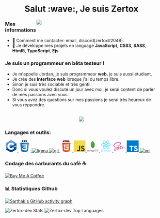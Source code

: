 

<h1 align="center">Salut :wave:, Je suis Zertox</h1>

<div>
<img width="400" align="right" src="https://cdn.dribbble.com/users/1162077/screenshots/3848914/programmer.gif">
</div>

### Mes informations
- 🔭 Comment me contacter: email, discord(zertox#2048).
- 🌱 Je développe mes projets en language __JavaScript__, __CSS3__, __SASS__, __Html5__, __TypeScript__, __Ejs__.

### Je suis un programmeur en bêta testeur !
- Je m'appelle Jordan, je suis programmeur **web**, je suis aussi étudiant.
- Je crée des **interface web** lorsque j'ai du temps libre.
- Sinon je suis très sociable et très gentil.
- Donc si vous voulez discuté un jour avec moi, je serai content de parler de mes passions avec vous.
- Si vous avez des questions sur mes passions je serai très heureux de vous réppondre.
<br>

<div  align="center">
 <img width=800 src="https://github-profile-trophy.vercel.app/?username=Zertox-dev&column=8&theme=gruvbox&no-frame=true"/>
 </div>
 
 
<h3 align="left">Langages et outils:</h3>
<p align="left"> <a href="https://www.w3schools.com/cpp/" target="_blank" rel="noreferrer"> <img src="https://raw.githubusercontent.com/devicons/devicon/master/icons/cplusplus/cplusplus-original.svg" alt="cplusplus" width="40" height="40"/> </a> <a href="https://www.w3schools.com/css/" target="_blank" rel="noreferrer"> <img src="https://raw.githubusercontent.com/devicons/devicon/master/icons/css3/css3-original-wordmark.svg" alt="css3" width="40" height="40"/> </a> <a href="https://www.figma.com/" target="_blank" rel="noreferrer"> <img src="https://www.vectorlogo.zone/logos/figma/figma-icon.svg" alt="figma" width="40" height="40"/> </a> <a href="https://git-scm.com/" target="_blank" rel="noreferrer"> <img src="https://www.vectorlogo.zone/logos/git-scm/git-scm-icon.svg" alt="git" width="40" height="40"/> </a> <a href="https://www.w3.org/html/" target="_blank" rel="noreferrer"> <img src="https://raw.githubusercontent.com/devicons/devicon/master/icons/html5/html5-original-wordmark.svg" alt="html5" width="40" height="40"/> </a> <a href="https://developer.mozilla.org/en-US/docs/Web/JavaScript" target="_blank" rel="noreferrer"> <img src="https://raw.githubusercontent.com/devicons/devicon/master/icons/javascript/javascript-original.svg" alt="javascript" width="40" height="40"/> </a> <a href="https://www.mongodb.com/" target="_blank" rel="noreferrer"> <img src="https://raw.githubusercontent.com/devicons/devicon/master/icons/mongodb/mongodb-original-wordmark.svg" alt="mongodb" width="40" height="40"/> </a><a href="https://reactjs.org/" target="_blank" rel="noreferrer"> <img src="https://raw.githubusercontent.com/devicons/devicon/master/icons/react/react-original-wordmark.svg" alt="react" width="40" height="40"/> </a> <a href="https://sass-lang.com" target="_blank" rel="noreferrer"> <img src="https://raw.githubusercontent.com/devicons/devicon/master/icons/sass/sass-original.svg" alt="sass" width="40" height="40"/> </a> <a href="https://www.typescriptlang.org/" target="_blank" rel="noreferrer"> <img src="https://raw.githubusercontent.com/devicons/devicon/master/icons/typescript/typescript-original.svg" alt="typescript" width="40" height="40"/> </a> <a href="https://www.adobe.com/products/xd.html" target="_blank" rel="noreferrer"> <img src="https://cdn.worldvectorlogo.com/logos/adobe-xd.svg" alt="xd" width="40" height="40"/> </a> </p>


### Codage des carburants du café ☕️
<a href="https://www.buymeacoffee.com/Zertoxdev" target="_blank"><img src="https://cdn.buymeacoffee.com/buttons/v2/default-yellow.png" alt="Buy Me A Coffee" style="height: 60px !important;width: 217px !important;" ></a>

### 📊 Statistiques Github 

[![Sarthak's GitHub activity graph](https://activity-graph.herokuapp.com/graph?username=Zertox-dev&&theme=xcode)](https://github.com/Zertox-dev)


<img alt="Zertox-dev Stats" src="https://github-readme-stats.vercel.app/api?username=Zertox-dev&show_icons=true&count_private=true&theme=react&hide_border=true&bg_color=0D1117"/></a>
 <img alt="Zertox-dev Top Languages" src="https://github-readme-stats.vercel.app/api/top-langs/?username=Zertox-dev&langs_count=8&count_private=true&layout=compact&theme=react&hide_border=true&bg_color=0D1117"/></a>
